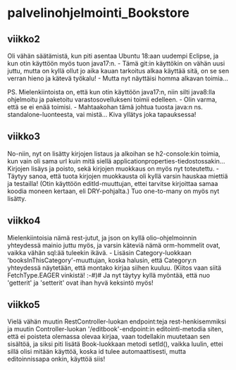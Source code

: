 # palvelinohjelmointi_Bookstore

## viikko2

Oli vähän säätämistä, kun piti asentaa Ubuntu 18:aan uudempi Eclipse, ja kun otin käyttöön myös tuon java17:n. -
Tämä git:in käyttökin on vähän uusi juttu, mutta on kyllä ollut jo aika kauan tarkoitus alkaa käyttää sitä, on se
sen verran hieno ja kätevä työkalu! - Mutta nyt näyttäisi homma alkavan toimia...

PS. Mielenkiintoista on, että kun otin käyttöön java17:n, niin silti java8:lla ohjelmoitu ja paketoitu
    varastosovellukseni toimii edelleen. - Olin varma, että se ei enää toimisi. - Mahtaakohan tämä johtua tuosta java:n
    ns. standalone-luonteesta, vai mistä... Kiva yllätys joka tapauksessa!

## viikko3

No-niin, nyt on lisätty kirjojen listaus ja alkoihan se h2-console:kin toimia, kun vain oli sama url kuin mitä siellä
applicationproperties-tiedostossakin... Kirjojen lisäys ja poisto, sekä kirjojen muokkaus on myös nyt toteutettu. -
Täytyy sanoa, että tuota kirjojen muokkausta oli kyllä varsin hauskaa miettiä ja testailla! (Otin käyttöön editId-muuttujan,
ettei tarvitse kirjoittaa samaa koodia moneen kertaan, eli DRY-pohjalta.) Tuo one-to-many on myös nyt lisätty.


## viikko4

Mielenkiintoisia nämä rest-jutut, ja json on kyllä olio-ohjelmoinnin yhteydessä mainio juttu myös, ja varsin käteviä
nämä orm-hommelit ovat, vaikka vähän sql:ää tuleekin ikävä. - Lisäsin Category-luokkaan 'booksInThisCategory'-muuttujan,
koska halusin, että Category:n yhteydessä näytetään, että montako kirjaa siihen kuuluu. (Kiitos vaan siitä FetchType.EAGER
vinkistä! :-#)# Ja nyt täytyy kyllä myöntää, että nuo 'getterit' ja 'setterit' ovat ihan hyvä keksintö myös!


## viikko5

Vielä vähän muutin RestController-luokan endpoint:teja rest-henkisemmiksi ja muutin Controller-luokan '/editbook'-endpoint:in
editointi-metodia siten, että ei poisteta olemassa olevaa kirjaa, vaan todellakin muutetaan sen sisältöä, ja siksi piti lisätä
Book-luokkaan metodi setId(), vaikka luulin, ettei sillä olisi mitään käyttöä, koska id tulee automaattisesti, mutta editoinnissapa
onkin, käyttöä siis!
